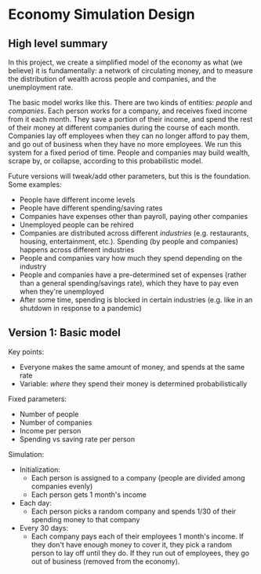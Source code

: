 # Economy Simulation Design

## High level summary

In this project, we create a simplified model of the economy as what (we
believe) it is fundamentally: a network of circulating money, and to measure
the distribution of wealth across people and companies, and the unemployment
rate.

The basic model works like this. There are two kinds of entities: *people* and
*companies*. Each person works for a company, and receives fixed income from it
each month. They save a portion of their income, and spend the rest of their
money at different companies during the course of each month. Companies lay off
employees when they can no longer afford to pay them, and go out of business
when they have no more employees. We run this system for a fixed period of time.
People and companies may build wealth, scrape by, or collapse, according to this
probabilistic model.

Future versions will tweak/add other parameters, but this is the foundation.
Some examples:

- People have different income levels
- People have different spending/saving rates
- Companies have expenses other than payroll, paying other companies
- Unemployed people can be rehired
- Companies are distributed across different *industries* (e.g. restaurants,
  housing, entertainment, etc.). Spending (by people and companies) happens
  across different industries
- People and companies vary how much they spend depending on the industry
- People and companies have a pre-determined set of expenses (rather than a
  general spending/savings rate), which they have to pay even when they're
  unemployed
- After some time, spending is blocked in certain industries (e.g. like in an
  shutdown in response to a pandemic)

## Version 1: Basic model

Key points:

- Everyone makes the same amount of money, and spends at the same rate
- Variable: *where* they spend their money is determined probabilistically

Fixed parameters:

- Number of people
- Number of companies
- Income per person
- Spending vs saving rate per person

Simulation:

- Initialization:
  - Each person is assigned to a company (people are divided among companies
    evenly)
  - Each person gets 1 month's income
- Each day:
  - Each person picks a random company and spends 1/30 of their spending money
    to that company
- Every 30 days:
  - Each company pays each of their employees 1 month's income. If they don't
    have enough money to cover it, they pick a random person to lay off until
    they do. If they run out of employees, they go out of business (removed from
    the economy).
